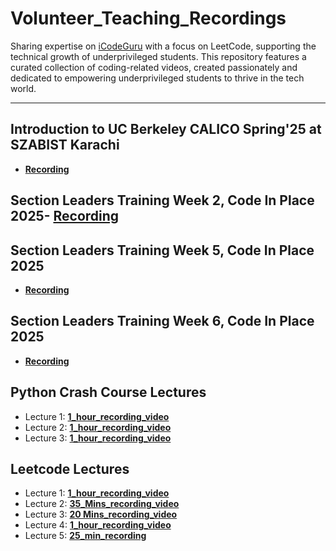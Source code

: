 # Volunteer_Teaching_Recordings
Sharing expertise on [iCodeGuru](https://icode.guru/) with a focus on LeetCode, supporting the technical growth of underprivileged students. This repository features a curated collection of coding-related videos, created passionately and dedicated to empowering underprivileged students to thrive in the tech world.

<hr>

## Introduction to UC Berkeley CALICO Spring'25 at SZABIST Karachi
- **[Recording](https://drive.google.com/file/d/1ZEVCOuPBkYBKY85I5QWb22CnycjZzFat/view?usp=sharing)**
## Section Leaders Training Week 2, Code In Place 2025- **[Recording](https://drive.google.com/file/d/1zr_cp6FAMGQZKgk-soAwluIepBVz1PVb/view?usp=sharing)**
## Section Leaders Training Week 5, Code In Place 2025
- **[Recording](https://drive.google.com/file/d/1UnYq2752H82UyitNA30qeH04636W1_lr/view?usp=sharing)**
## Section Leaders Training Week 6, Code In Place 2025
- **[Recording](https://drive.google.com/file/d/1hCor_7adJRJIJGvoR7l5nC5F4dSh2oEg/view?usp=sharing)**
## Python Crash Course Lectures
- Lecture 1: **[1_hour_recording_video](https://www.facebook.com/share/v/19JACLy2WH/)**
- Lecture 2: **[1_hour_recording_video](https://www.facebook.com/share/v/1AhSpJbSmj/)**
- Lecture 3: **[1_hour_recording_video](https://www.facebook.com/share/v/195fQkm732/)**
## Leetcode Lectures
- Lecture 1: **[1_hour_recording_video](https://www.facebook.com/iCodeguru/videos/656475807055397)**  
- Lecture 2: **[35_Mins_recording_video](https://www.facebook.com/watch/live/?ref=watch_permalink&v=1161836518686152)**  
- Lecture 3: **[20 Mins_recording_video](https://www.facebook.com/share/v/19zV1gcsPi/)**  
- Lecture 4: **[1_hour_recording_video](https://www.facebook.com/iCodeguru/videos/625864710064633)**
- Lecture 5: **[25_min_recording](https://www.facebook.com/iCodeguru/videos/1460016921845210/)**

